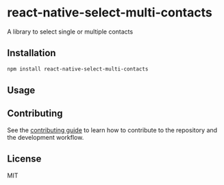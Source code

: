 # react-native-select-multi-contacts

A library to select single or multiple contacts

## Installation

```sh
npm install react-native-select-multi-contacts
```

## Usage


## Contributing

See the [contributing guide](CONTRIBUTING.md) to learn how to contribute to the repository and the development workflow.

## License

MIT
